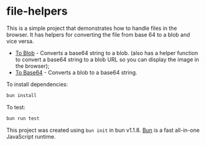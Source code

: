 # file-helpers

This is a simple project that demonstrates how to handle files in the browser. It has helpers for converting the file from base 64 to a blob and vice versa.

- [To Blob](./src/ToBlob.ts) - Converts a base64 string to a blob. (also has a helper function to convert a base64 string to a blob URL so you can display the image in the browser);
- [To Base64](./src/ToBase64.ts) - Converts a blob to a base64 string.

To install dependencies:

```bash
bun install
```

To test:

```bash
bun run test
```

This project was created using `bun init` in bun v1.1.8. [Bun](https://bun.sh) is a fast all-in-one JavaScript runtime.

